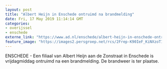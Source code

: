 ```yaml
---
layout: post
title: "Albert Heijn in Enschede ontruimd na brandmelding"
date: Fri, 17 May 2019 11:14:14 GMT
categories: 
- overijssel 
- enschede 
externe_link: "https://www.ad.nl/enschede/albert-heijn-in-enschede-ontruimd-na-brandmelding~a7dd669c/"
feature_image: "https://images2.persgroep.net/rcs/2Frep-K90IeF_KiNXzoT1SAKFxc/diocontent/148599873/_fitwidth/400/?appId=21791a8992982cd8da851550a453bd7f&quality=0.7"
---
```


ENSCHEDE - Een filiaal van Albert Heijn aan de Zonstraat in Enschede is vrijdagmiddag ontruimd na een brandmelding. De brandweer is ter plaatse.

